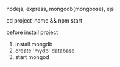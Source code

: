 
nodejs, express, mongodb(mongoose), ejs

cd project_name && npm start

before install project
1. install mongdb
2. create 'mydb' database
3. start mongod
